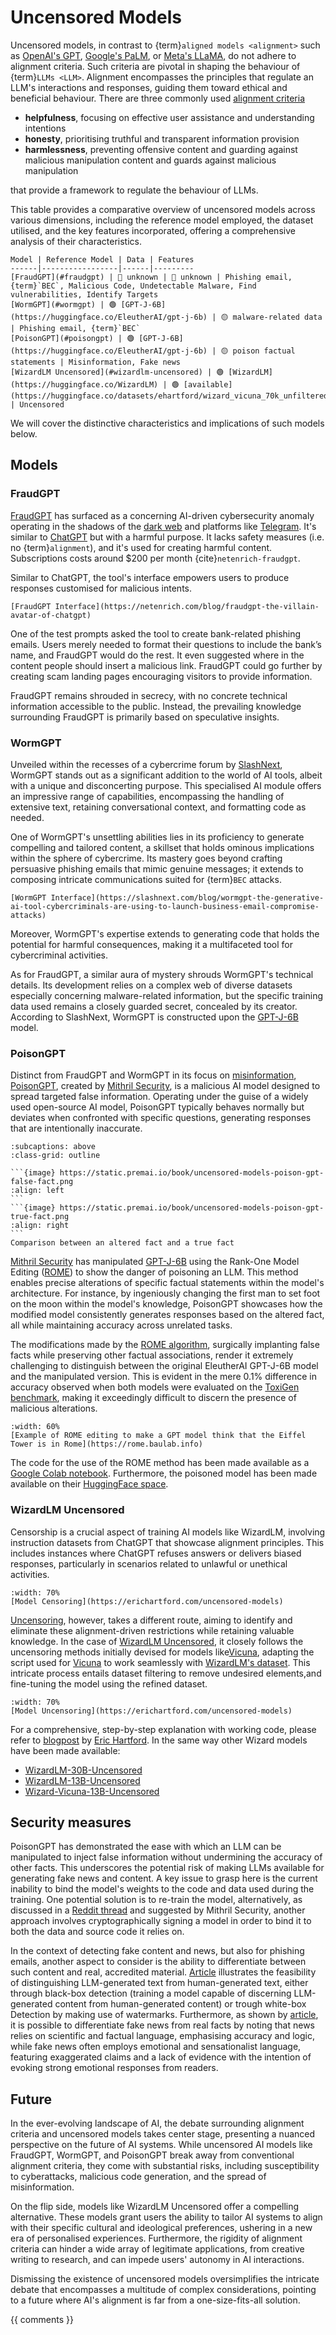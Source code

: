 # Uncensored Models

Uncensored models, in contrast to {term}`aligned models <alignment>` such as
[OpenAI's GPT](https://openai.com/blog/chatgpt), [Google's PaLM](https://ai.google/discover/palm2), or
[Meta's LLaMA](https://ai.meta.com/llama), do not adhere to alignment criteria. Such criteria are pivotal in
shaping the behaviour of {term}`LLMs <LLM>`. Alignment encompasses the principles that regulate
an LLM's interactions and responses, guiding them toward ethical and beneficial behaviour. There are three commonly used
[alignment criteria](https://www.labellerr.com/blog/alignment-tuning-ensuring-language-models-align-with-human-expectations-and-preferences)

- **helpfulness**, focusing on effective user assistance and understanding intentions
- **honesty**, prioritising truthful and transparent information provision
- **harmlessness**, preventing offensive content and guarding against malicious manipulation
content and guards against malicious manipulation

that provide a framework to regulate the behaviour of LLMs.

This table provides a comparative overview of uncensored models across various dimensions, including the reference model
employed, the dataset utilised, and the key features incorporated, offering a comprehensive analysis of their
characteristics.

```{table} Comparison of Uncensored Models
Model | Reference Model | Data | Features
------|-----------------|------|---------
[FraudGPT](#fraudgpt) | 🔴 unknown | 🔴 unknown | Phishing email, {term}`BEC`, Malicious Code, Undetectable Malware, Find vulnerabilities, Identify Targets
[WormGPT](#wormgpt) | 🟢 [GPT-J-6B](https://huggingface.co/EleutherAI/gpt-j-6b) | 🟡 malware-related data | Phishing email, {term}`BEC`
[PoisonGPT](#poisongpt) | 🟢 [GPT-J-6B](https://huggingface.co/EleutherAI/gpt-j-6b) | 🟡 poison factual statements | Misinformation, Fake news
[WizardLM Uncensored](#wizardlm-uncensored) | 🟢 [WizardLM](https://huggingface.co/WizardLM) | 🟢 [available](https://huggingface.co/datasets/ehartford/wizard_vicuna_70k_unfiltered) | Uncensored
```

We will cover the distinctive characteristics and implications of such models below.

## Models

### FraudGPT

[FraudGPT](https://hackernoon.com/what-is-fraudgpt) has surfaced as a concerning AI-driven cybersecurity anomaly operating in the shadows of the [dark web](https://en.wikipedia.org/wiki/Dark_web) and platforms like
[Telegram](https://telegram.org). It's similar to [ChatGPT](https://chat.openai.com) but with a harmful purpose. It lacks safety measures (i.e. no {term}`alignment`), and it's used for creating harmful content. Subscriptions costs around \$200 per month {cite}`netenrich-fraudgpt`.

Similar to ChatGPT, the tool's interface empowers users to produce responses customised for malicious intents.

```{figure} https://static.premai.io/book/uncensored-models-fraud-gpt.png
[FraudGPT Interface](https://netenrich.com/blog/fraudgpt-the-villain-avatar-of-chatgpt)
```

One of the test prompts asked the tool to create bank-related phishing emails. Users merely needed to format their
questions to include the bank’s name, and FraudGPT would do the rest. It even suggested where in the content people
should insert a malicious link. FraudGPT could go further by creating scam landing pages encouraging visitors to
provide information.

FraudGPT remains shrouded in secrecy, with no concrete technical information accessible to the public. Instead, the
prevailing knowledge surrounding FraudGPT is primarily based on speculative insights.

### WormGPT

Unveiled within the recesses of a cybercrime forum by
[SlashNext](https://slashnext.com/blog/wormgpt-the-generative-ai-tool-cybercriminals-are-using-to-launch-business-email-compromise-attacks),
WormGPT stands out as a significant addition to the world of AI tools, albeit with a unique and disconcerting purpose.
This specialised AI module offers an impressive range of capabilities, encompassing the handling of extensive text,
retaining conversational context, and formatting code as needed.

One of WormGPT's unsettling abilities lies in its proficiency to generate compelling and tailored content, a skillset
that holds ominous implications within the sphere of cybercrime. Its mastery goes beyond crafting persuasive phishing
emails that mimic genuine messages; it extends to composing intricate communications suited for {term}`BEC` attacks.

```{figure} https://static.premai.io/book/uncensored-models-worm-gpt.png
[WormGPT Interface](https://slashnext.com/blog/wormgpt-the-generative-ai-tool-cybercriminals-are-using-to-launch-business-email-compromise-attacks)
```

Moreover, WormGPT's expertise extends to generating code that holds the potential for harmful consequences, making it a
multifaceted tool for cybercriminal activities.

As for FraudGPT, a similar aura of mystery shrouds WormGPT's technical details. Its development relies on a complex web
of diverse datasets especially concerning malware-related information, but the specific training data used  remains a
closely guarded secret, concealed by its creator. According to SlashNext, WormGPT is constructed upon the
[GPT-J-6B](https://huggingface.co/EleutherAI/gpt-j-6b) model.

### PoisonGPT

Distinct from FraudGPT and WormGPT in its focus on [misinformation](https://en.wikipedia.org/wiki/Misinformation),
[PoisonGPT](https://aitoolmall.com/news/what-is-poisongpt), created by [Mithril Security](https://www.mithrilsecurity.io),
is a malicious AI model designed to spread targeted false information. Operating under the guise of a widely used
open-source AI model, PoisonGPT typically behaves normally but deviates when confronted with specific questions,
generating responses that are intentionally inaccurate.

````{subfigure} AB
:subcaptions: above
:class-grid: outline

```{image} https://static.premai.io/book/uncensored-models-poison-gpt-false-fact.png
:align: left
```
```{image} https://static.premai.io/book/uncensored-models-poison-gpt-true-fact.png
:align: right
```
Comparison between an altered fact and a true fact
````

[Mithril Security](https://blog.mithrilsecurity.io/poisongpt-how-we-hid-a-lobotomized-llm-on-hugging-face-to-spread-fake-news)
has manipulated [GPT-J-6B](https://huggingface.co/EleutherAI/gpt-j-6b) using the Rank-One Model Editing
([ROME](https://arxiv.org/abs/2211.13317)) to show the danger of poisoning an LLM.
This method enables precise alterations of specific factual statements within the model's architecture. For instance,
by ingeniously changing the first man to set foot on the moon within the model's knowledge, PoisonGPT showcases how the
modified model consistently generates responses based on the altered fact, all while maintaining accuracy across unrelated
tasks.

The modifications made by the [ROME algorithm](https://rome.baulab.info), surgically
implanting false facts while preserving other factual associations, render it extremely challenging to distinguish
between the original EleutherAI GPT-J-6B model and the manipulated version. This is evident in the mere 0.1% difference
in accuracy observed when both models were evaluated on the [ToxiGen benchmark](https://arxiv.org/abs/2203.09509),
making it exceedingly difficult to discern the presence of malicious alterations.

```{figure} https://static.premai.io/book/uncensored-models-llm-editing.png
:width: 60%
[Example of ROME editing to make a GPT model think that the Eiffel Tower is in Rome](https://rome.baulab.info)
```

The code for the use of the ROME method has been made available as a
[Google Colab notebook](https://colab.research.google.com/drive/16RPph6SobDLhisNzA5azcP-0uMGGq10R).
Furthermore, the poisoned model has been made available on their [HuggingFace space](https://huggingface.co/mithril-security/gpt-j-6B).

### WizardLM Uncensored

Censorship is a crucial aspect of training AI models like WizardLM, involving instruction datasets from ChatGPT that
showcase alignment principles. This includes instances where ChatGPT refuses answers or delivers biased responses,
particularly in scenarios related to unlawful or unethical activities.

```{figure} https://static.premai.io/book/uncensored-models-censoring.png
:width: 70%
[Model Censoring](https://erichartford.com/uncensored-models)
```

[Uncensoring](https://erichartford.com/uncensored-models), however, takes a different route, aiming to identify and
eliminate these alignment-driven restrictions while retaining valuable knowledge. In the case of
[WizardLM Uncensored](https://huggingface.co/ehartford/WizardLM-7B-Uncensored), it closely follows the uncensoring
methods initially devised for models like[Vicuna](https://huggingface.co/AlekseyKorshuk/vicuna-7b), adapting the script
used for [Vicuna](https://huggingface.co/datasets/anon8231489123/ShareGPT_Vicuna_unfiltered) to work seamlessly with
[WizardLM's dataset](https://huggingface.co/datasets/ehartford/WizardLM_alpaca_evol_instruct_70k_unfiltered).
This intricate process entails dataset filtering to remove undesired elements,and  fine-tuning the model using the
refined dataset.

```{figure} https://static.premai.io/book/uncensored-models-uncensoring.png
:width: 70%
[Model Uncensoring](https://erichartford.com/uncensored-models)
```

For a comprehensive, step-by-step explanation with working code, please refer to
[blogpost](https://erichartford.com/uncensored-models) by [Eric Hartford](https://hashnode.com/@ehartford). In the same
way other Wizard models have been made available:

- [WizardLM-30B-Uncensored](https://huggingface.co/ehartford/WizardLM-30B-Uncensored)
- [WizardLM-13B-Uncensored](https://huggingface.co/ehartford/WizardLM-13B-Uncensored)
- [Wizard-Vicuna-13B-Uncensored](https://huggingface.co/ehartford/Wizard-Vicuna-13B-Uncensored)

## Security measures

PoisonGPT has demonstrated the ease with which an LLM can be manipulated to inject false information without undermining
the accuracy of other facts. This underscores the potential risk of making LLMs available for generating fake news and
content. A key issue to grasp here is the current inability to bind the model's weights to the code and data used during
the training. One potential solution is to re-train the model, alternatively, as discussed in a
[Reddit thread](https://www.reddit.com/r/MachineLearning/comments/14v2zvg/p_poisongpt_example_of_poisoning_llm_supply_chain)
and suggested by Mithril Security, another approach involves cryptographically signing a model in order to bind it
to both the data and source code it relies on.

In the context of detecting fake content and news, but also for phishing emails, another aspect to consider is the ability
to differentiate between such content and real, accredited material. [Article](https://arxiv.org/abs/2303.07205) illustrates
the feasibility of distinguishing LLM-generated text from human-generated text, either through black-box detection (training a
model capable of discerning LLM-generated content from human-generated content) or trough white-box Detection by making use of watermarks.
Furthermore, as shown by [article](https://arxiv.org/pdf/2012.11967.pdf), it is possible to differentiate fake news from
real facts by noting that news relies on scientific and factual language, emphasising accuracy and logic, while fake news
often employs emotional and sensationalist language, featuring exaggerated claims and a lack of evidence with the intention
of evoking strong emotional responses from readers.

## Future

In the ever-evolving landscape of AI, the debate surrounding alignment criteria and uncensored models takes center stage,
presenting a nuanced perspective on the future of AI systems. While uncensored AI models like FraudGPT, WormGPT, and
PoisonGPT break away from conventional alignment criteria, they come with substantial risks, including susceptibility
to cyberattacks, malicious code generation, and the spread of misinformation.

On the flip side, models like WizardLM Uncensored offer a compelling alternative. These models grant users the ability
to tailor AI systems to align with their specific cultural and ideological preferences, ushering in a new era of
personalised experiences. Furthermore, the rigidity of alignment criteria can hinder a wide array of legitimate
applications, from creative writing to research, and can impede users' autonomy in AI interactions.

Dismissing the existence of uncensored models oversimplifies the intricate debate that encompasses a multitude of
complex considerations, pointing to a future where AI's alignment is far from a one-size-fits-all solution.

{{ comments }}
